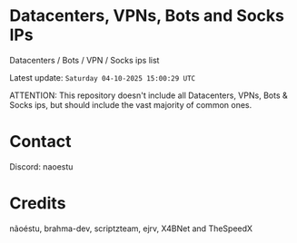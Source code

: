 # Datacenters, VPNs, Bots and Socks IPs
 
Datacenters / Bots / VPN / Socks ips list

Latest update: `Saturday 04-10-2025 15:00:29 UTC` 

ATTENTION: This repository doesn't include all Datacenters, VPNs, Bots & Socks ips, 
but should include the vast majority of common ones.

# Contact
Discord: naoestu

# Credits
nãoéstu, brahma-dev, scriptzteam, ejrv, X4BNet and TheSpeedX
